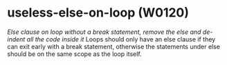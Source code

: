 # useless-else-on-loop (W0120)

*Else clause on loop without a break statement, remove the else and
de-indent all the code inside it* Loops should only have an else clause
if they can exit early with a break statement, otherwise the statements
under else should be on the same scope as the loop itself.
